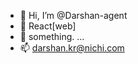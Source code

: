 - 👋 Hi, I’m @Darshan-agent
- 🌱 React[web]
- 💞️ something. ...
- 📫 darshan.kr@nichi.com

<!---
Darshan-agent/Darshan-agent is a ✨ special ✨ repository because its `README.md` (this file) appears on your GitHub profile.
You can click the Preview link to take a look at your changes.
--->

